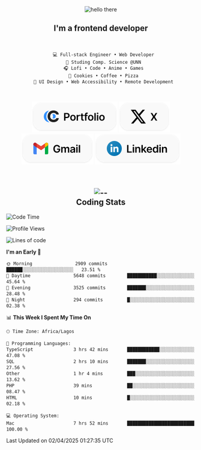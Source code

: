 <div align="center">
  
  <img src="https://readme-typing-svg.demolab.com?font=Fira+Code&weight=600&size=24&duration=4000&pause=300&color=3291FF&center=true&vCenter=true&random=false&width=300&height=24&lines=Hey+There;Hola;Namaste;Aloha;Bonjour;Konnichiwa" alt="hello there" height="36" width="300" />
  <h2>I'm a frontend developer</h2>
  
</div>

<br/>

<div align="center">
  
  ```
    💻 Full-stack Engineer • Web Developer
    💼 Studing Comp. Science @UNN
    🎧 Lofi • Code • Anime • Games
    🍪 Cookies • Coffee • Pizza
    📖 UI Design • Web Accessibility • Remote Development
  ```

</div>

<br/>

<div align="center">

  [![portfolio](./assets/badge-portfolio.svg)](https://okoyecharles.com)
  [![X](./assets/badge-x.svg)](https://x.com/okoyecharlesk)
  [![mail](./assets/badge-mail.svg)](mailto:okoyecharles509@gmail.com)
  [![linkedin](./assets/badge-linkedin.svg)](https://linkedin.com/in/okoyecharles)
  
</div>

<br/>



<div align="center">

  <h2>
    <img src="https://media.giphy.com/media/UVG0BN8TOMKkPOJS6e/giphy.gif?cid=790b7611dhvp8dydhh4r22mjr73owy4d5zzlo7s5zyk60w8s&ep=v1_stickers_search&rid=giphy.gif&ct=s" alt="--" height="50" width="50" />
    <br/>
    Coding Stats
  </h2>
  
</div>

<!--START_SECTION:waka-->
![Code Time](http://img.shields.io/badge/Code%20Time-619%20hrs%2021%20mins-blue)

![Profile Views](http://img.shields.io/badge/Profile%20Views-0-blue)

![Lines of code](https://img.shields.io/badge/From%20Hello%20World%20I%27ve%20Written-8.6%20million%20lines%20of%20code-blue)

**I'm an Early 🐤** 

```text
🌞 Morning                2909 commits        ██████░░░░░░░░░░░░░░░░░░░   23.51 % 
🌆 Daytime                5648 commits        ███████████░░░░░░░░░░░░░░   45.64 % 
🌃 Evening                3525 commits        ███████░░░░░░░░░░░░░░░░░░   28.48 % 
🌙 Night                  294 commits         █░░░░░░░░░░░░░░░░░░░░░░░░   02.38 % 
```


📊 **This Week I Spent My Time On** 

```text
🕑︎ Time Zone: Africa/Lagos

💬 Programming Languages: 
TypeScript               3 hrs 42 mins       ████████████░░░░░░░░░░░░░   47.08 % 
SQL                      2 hrs 10 mins       ███████░░░░░░░░░░░░░░░░░░   27.56 % 
Other                    1 hr 4 mins         ███░░░░░░░░░░░░░░░░░░░░░░   13.62 % 
PHP                      39 mins             ██░░░░░░░░░░░░░░░░░░░░░░░   08.47 % 
HTML                     10 mins             █░░░░░░░░░░░░░░░░░░░░░░░░   02.18 % 

💻 Operating System: 
Mac                      7 hrs 52 mins       █████████████████████████   100.00 % 
```


 Last Updated on 02/04/2025 01:27:35 UTC
<!--END_SECTION:waka-->

